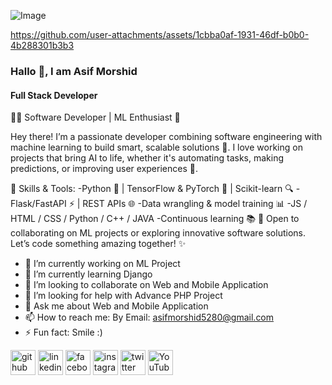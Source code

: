 

![Image](https://github.com/user-attachments/assets/29e31a57-0e37-43b3-a39d-202b0692f57d)

https://github.com/user-attachments/assets/1cbba0af-1931-46df-b0b0-4b288301b3b3


### Hallo 👋, I am Asif Morshid
#### Full Stack Developer

👨‍💻 Software Developer | ML Enthusiast 🤖

Hey there! I’m a passionate developer combining software engineering with machine learning to build smart, scalable solutions 🚀. I love working on projects that bring AI to life, whether it's automating tasks, making predictions, or improving user experiences 🌟.

🔧 Skills & Tools:
-Python 🐍 | TensorFlow & PyTorch 🤖 | Scikit-learn 🔍
-Flask/FastAPI ⚡ | REST APIs 🌐
-Data wrangling & model training 📊
-JS / HTML / CSS / Python / C++ / JAVA
-Continuous learning 📚
💬 Open to collaborating on ML projects or exploring innovative software solutions. Let’s code something amazing together! ✨

- 🔭 I’m currently working on ML Project 
- 🌱 I’m currently learning Django
- 👯 I’m looking to collaborate on Web and Mobile Application 
- 🤔 I’m looking for help with Advance PHP Project 
- 💬 Ask me about Web and Mobile Application 
- 📫 How to reach me: By Email: asifmorshid5280@gmail.com
- ⚡ Fun fact: Smile :)



[<img src='https://cdn.jsdelivr.net/npm/simple-icons@3.0.1/icons/github.svg' alt='github' height='40'>](https://github.com/https://github.com/Shaikh1234-hash)  [<img src='https://cdn.jsdelivr.net/npm/simple-icons@3.0.1/icons/linkedin.svg' alt='linkedin' height='40'>](https://www.linkedin.com/in/https://www.linkdin.com/in/shaikh-asif-morshid-417073266//)  [<img src='https://cdn.jsdelivr.net/npm/simple-icons@3.0.1/icons/facebook.svg' alt='facebook' height='40'>](https://www.facebook.com/https://web.facebook.com/asifmorshed.aditya)  [<img src='https://cdn.jsdelivr.net/npm/simple-icons@3.0.1/icons/instagram.svg' alt='instagram' height='40'>](https://www.instagram.com/https://www.instagram.com/asifaditya000//)  [<img src='https://cdn.jsdelivr.net/npm/simple-icons@3.0.1/icons/twitter.svg' alt='twitter' height='40'>](https://twitter.com/https://twitter.com/AsifMorshid)  [<img src='https://cdn.jsdelivr.net/npm/simple-icons@3.0.1/icons/youtube.svg' alt='YouTube' height='40'>](https://www.youtube.com/channel/https://www.youtube.com/channel/UC6g-50XzwJJCGgjkkEtikeQ)  





